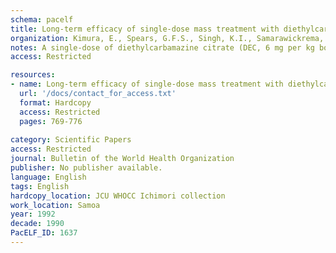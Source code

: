 ```yaml
---
schema: pacelf
title: Long-term efficacy of single-dose mass treatment with diethylcarbamazine citrate against diurnally subperiodic Wuchereria bancrofti  eight years' experience in Samoa
organization: Kimura, E., Spears, G.F.S., Singh, K.I., Samarawickrema, W.A., Penaia, L., Sone, P.F., Pelenatu, S., Faaiuaso, S.T., Self, L.S., Dazo, B.C.
notes: A single-dose of diethylcarbamazine citrate (DEC, 6 mg per kg body weight) was administered in three mass treatment campaigns to >80% of the estimated total Samoan population (160 000) in 1982, 1983, and 1986. The effect of the drug was evaluated before and after each campaign by conducting four blood surveys covering 9600 to 13 700 people from 26-34 villages on each occasion. The drug reduced the prevalence of Wuchereria bancrofti microfilariae from 5.6% to 2.5% (a 55% reduction), while the transmission potential (the estimated mosquito infection rate if everyone is equally exposed to mosquito bites) dropped from 2.18 to 0.67 (a 70% reduction). The total number of microfilariae in the Samoan population is estimated to have been reduced by 80%. A spaced, single-dose treatment with DEC at a 1-2-year interval therefore seems to be an effective control measure against diurnally subperiodic W. bancrofti.
access: Restricted

resources:
- name: Long-term efficacy of single-dose mass treatment with diethylcarbamazine citrate against diurnally subperiodic Wuchereria bancrofti  eight years' experience in Samoa
  url: '/docs/contact_for_access.txt'
  format: Hardcopy
  access: Restricted
  pages: 769-776
 
category: Scientific Papers
access: Restricted
journal: Bulletin of the World Health Organization
publisher: No publisher available. 
language: English 
tags: English 
hardcopy_location: JCU WHOCC Ichimori collection
work_location: Samoa
year: 1992
decade: 1990
PacELF_ID: 1637
---
```

